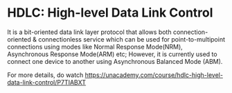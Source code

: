 # HDLC: High-level Data Link Control
It is a bit-oriented data link layer protocol that allows both connection-oriented & connectionless service which can be used for point-to-multipoint connections using modes like Normal Response Mode(NRM), Asynchronous Response Mode(ARM) etc; However, it is currently used to connect one device to another using Asynchronous Balanced Mode (ABM).

For more details, do watch https://unacademy.com/course/hdlc-high-level-data-link-control/P7TIABXT
